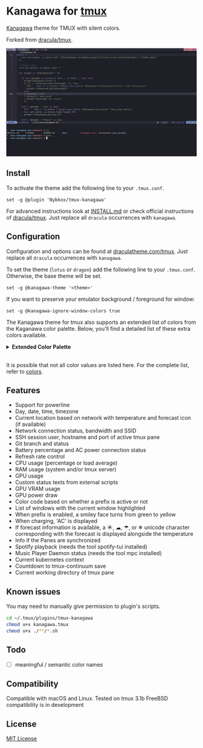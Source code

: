 # Kanagawa for [tmux](https://github.com/tmux/tmux/wiki)

[Kanagawa](https://github.com/rebelot/kanagawa.nvim/tree/master) theme for TMUX with silent colors.

Forked from [dracula/tmux](https://github.com/dracula/tmux).

![Screenshot](./screenshot.png)

## Install

To activate the theme add the following line to your `.tmux.conf`.

    set -g @plugin 'Nybkox/tmux-kanagawa'

For advanced instructions look at [INSTALL.md](https://github.com/Nybkox/tmux-kanagawa/blob/master/INSTALL.md) or check official instructions of [dracula/tmux](https://draculatheme.com/tmux). Just replace all `dracula` occurrences with `kanagawa`.

## Configuration

Configuration and options can be found at [draculatheme.com/tmux](https://draculatheme.com/tmux).
Just replace all `dracula` occurrences with `kanagawa`.

To set the theme (`lotus` or `dragon`) add the following line to your `.tmux.conf`. Otherwise, the base theme will be set.

```
set -g @kanagawa-theme '<theme>'
```

If you want to preserve your emulator background / foreground for window:

```
set -g @kanagawa-ignore-window-colors true
```

The Kanagawa theme for tmux also supports an extended list of colors from the Kaganawa color palette. Below, you'll find a detailed list of these extra colors available.

<details>
<summary><strong>Extended Color Palette</strong></summary>

| Color Name      | Hex Value | Visual                                                  |
| --------------- | --------- | ------------------------------------------------------- |
| Autumn Green    | `#76946a` | ![Autumn Green](./assets/colors/autumn_green.svg)       |
| Autumn Orange   | `#dca561` | ![Autumn Orange](./assets/colors/autumn_orange.svg)     |
| Autumn Red      | `#c34043` | ![Autumn Red](./assets/colors/autumn_red.svg)           |
| Autumn Yellow   | `#dca561` | ![Autumn Yellow](./assets/colors/autumn_yellow.svg)     |
| Boat Yellow 1   | `#938056` | ![Boat Yellow 1](./assets/colors/boat_yellow_1.svg)     |
| Boat Yellow 2   | `#c0a36e` | ![Boat Yellow 2](./assets/colors/boat_yellow_2.svg)     |
| Carp Yellow     | `#e6c384` | ![Carp Yellow](./assets/colors/carp_yellow.svg)         |
| Crystal Blue    | `#7e9cd8` | ![Crystal Blue](./assets/colors/crystal_blue.svg)       |
| Dragon Blue     | `#658594` | ![Dragon Blue](./assets/colors/dragon_blue.svg)         |
| Dragon Green    | `#8a9a7b` | ![Dragon Green](./assets/colors/dragon_green.svg)       |
| Dragon Aqua     | `#8ea4a2` | ![Dragon Aqua](./assets/colors/dragon_aqua.svg)         |
| Dragon Orange   | `#b6927b` | ![Dragon Orange](./assets/colors/dragon_orange.svg)     |
| Fuji Gray       | `#727169` | ![Fuji Gray](./assets/colors/fuji_gray.svg)             |
| Fuji White      | `#dcd7ba` | ![Fuji White](./assets/colors/fuji_white.svg)           |
| Katana Gray     | `#717c7c` | ![Katana Gray](./assets/colors/katana_gray.svg)         |
| Light Blue      | `#a3d4d5` | ![Light Blue](./assets/colors/light_blue.svg)           |
| Old White       | `#c8c093` | ![Old White](./assets/colors/old_white.svg)             |
| Oni Violet      | `#957fb8` | ![Oni Violet](./assets/colors/oni_violet.svg)           |
| Peach Red       | `#ff5d62` | ![Peach Red](./assets/colors/peach_red.svg)             |
| Ronin Yellow    | `#ff9e3b` | ![Ronin Yellow](./assets/colors/ronin_yellow.svg)       |
| Sakura Pink     | `#d27e99` | ![Sakura Pink](./assets/colors/sakura_pink.svg)         |
| Samurai Red     | `#e82424` | ![Samurai Red](./assets/colors/samurai_red.svg)         |
| Spring Blue     | `#7fb4ca` | ![Spring Blue](./assets/colors/spring_blue.svg)         |
| Spring Green    | `#98bb6c` | ![Spring Green](./assets/colors/spring_green.svg)       |
| Spring Violet 1 | `#938aa9` | ![Spring Violet 1](./assets/colors/spring_violet_1.svg) |
| Spring Violet 2 | `#9cabca` | ![Spring Violet 2](./assets/colors/spring_violet_2.svg) |
| Sumi Ink 0      | `#16161d` | ![Sumi Ink 0](./assets/colors/sumi_ink_0.svg)           |
| Sumi Ink 1      | `#1e1f28` | ![Sumi Ink 1](./assets/colors/sumi_ink_1.svg)           |
| Sumi Ink 2      | `#1a1a22` | ![Sumi Ink 2](./assets/colors/sumi_ink_2.svg)           |
| Sumi Ink 3      | `#363646` | ![Sumi Ink 3](./assets/colors/sumi_ink_3.svg)           |
| Sumi Ink 4      | `#2a2a37` | ![Sumi Ink 4](./assets/colors/sumi_ink_4.svg)           |
| Sumi Ink 5      | `#363646` | ![Sumi Ink 5](./assets/colors/sumi_ink_5.svg)           |
| Sumi Ink 6      | `#54546D` | ![Sumi Ink 6](./assets/colors/sumi_ink_6.svg)           |
| Surimi Orange   | `#ffa066` | ![Surimi Orange](./assets/colors/surimi_orange.svg)     |
| Wave Aqua       | `#6a9589` | ![Wave Aqua](./assets/colors/wave_aqua.svg)             |
| Wave Aqua 2     | `#7aa89f` | ![Wave Aqua 2](./assets/colors/wave_aqua_2.svg)         |
| Wave Blue 1     | `#223249` | ![Wave Blue 1](./assets/colors/wave_blue_1.svg)         |
| Wave Blue 2     | `#2d4f67` | ![Wave Blue 2](./assets/colors/wave_blue_2.svg)         |
| Wawe Red        | `#e46876` | ![Wawe Red](./assets/colors/wawe_red.svg)               |
| Winter Blue     | `#252535` | ![Winter Blue](./assets/colors/winter_blue.svg)         |
| Winter Green    | `#2b3328` | ![Winter Green](./assets/colors/winter_green.svg)       |
| Winter Red      | `#43242b` | ![Winter Red](./assets/colors/winter_red.svg)           |
| Winter Yellow   | `#49443c` | ![Winter Yellow](./assets/colors/winter_yellow.svg)     |
| Lotus White 3   | `#f2ecbc` | ![Lotus White 3](./assets/colors/lotus_white_3.svg)     |
| Lotus Ink 1     | `#545464` | ![Lotus Ink 1](./assets/colors/lotus_ink_1.svg)         |
| Lotus Ink 2     | `#43436c` | ![Lotus Ink 2](./assets/colors/lotus_ink_2.svg)         |
| Lotus Red 2     | `#d7474b` | ![Lotus Red 2](./assets/colors/lotus_red_2.svg)         |
| Lotus Yellow 2  | `#836f4a` | ![Lotus Yellow 2](./assets/colors/lotus_yellow_2.svg)   |
| Lotus Teal 2    | `#6693bf` | ![Lotus Teal 2](./assets/colors/lotus_teal_2.svg)       |
| Lotus Gray 3    | `#8a8980` | ![Lotus Gray 3](./assets/colors/lotus_gray_3.svg)       |
| Lotus Pink      | `#b35b79` | ![Lotus Pink](./assets/colors/lotus_pink.svg)           |
| Lotus Cyan      | `#d7e3d8` | ![Lotus Cyan](./assets/colors/lotus_cyan.svg)           |
| Lotus Violet 1  | `#a09cac` | ![Lotus Violet 1](./assets/colors/lotus_violet_1.svg)   |
| Lotus Violet 2  | `#766b90` | ![Lotus Violet 2](./assets/colors/lotus_violet_2.svg)   |
| Lotus Orange    | `#cc6d00` | ![Lotus Orange](./assets/colors/lotus_orange.svg)       |
| Lotus Orange 2  | `#e98a00` | ![Lotus Orange 2](./assets/colors/lotus_orange_2.svg)   |
| Lotus Yellow    | `#77713f` | ![Lotus Yellow](./assets/colors/lotus_yellow.svg)       |
| Lotus Yellow 2  | `#836f4a` | ![Lotus Yellow 2](./assets/colors/lotus_yellow_2.svg)   |
| Lotus Yellow 3  | `#de9800` | ![Lotus Yellow 3](./assets/colors/lotus_yellow_3.svg)   |
| Lotus Gray 2    | `#716e61` | ![Lotus Gray 2](./assets/colors/lotus_gray_2.svg)       |
| Dragon Red      | `#c4746e` | ![Dragon Red](./assets/colors/dragon_red.svg)           |
| Dragon Pink     | `#a292a3` | ![Dragon Pink](./assets/colors/dragon_pink.svg)         |

</details><br>

It is possible that not all color values are listed here. For the complete list, refer to [colors](./scripts/colors.sh).

## Features

- Support for powerline
- Day, date, time, timezone
- Current location based on network with temperature and forecast icon (if available)
- Network connection status, bandwidth and SSID
- SSH session user, hostname and port of active tmux pane
- Git branch and status
- Battery percentage and AC power connection status
- Refresh rate control
- CPU usage (percentage or load average)
- RAM usage (system and/or tmux server)
- GPU usage
- Custom status texts from external scripts
- GPU VRAM usage
- GPU power draw
- Color code based on whether a prefix is active or not
- List of windows with the current window highlighted
- When prefix is enabled, a smiley face turns from green to yellow
- When charging, 'AC' is displayed
- If forecast information is available, a ☀, ☁, ☂, or ❄ unicode character corresponding with the forecast is displayed alongside the temperature
- Info if the Panes are synchronized
- Spotify playback (needs the tool spotify-tui installed)
- Music Player Daemon status (needs the tool mpc installed)
- Current kubernetes context
- Countdown to tmux-continuum save
- Current working directory of tmux pane

## Known issues

You may need to manually give permission to plugin's scripts.

```bash
cd ~/.tmux/plugins/tmux-kanagawa
chmod u+x kanagawa.tmux
chmod u+x ./**/*.sh
```

## Todo

- [ ] meaningful / semantic color names

## Compatibility

Compatible with macOS and Linux. Tested on tmux 3.1b
FreeBSD compatibility is in development

## License

[MIT License](./LICENSE)
